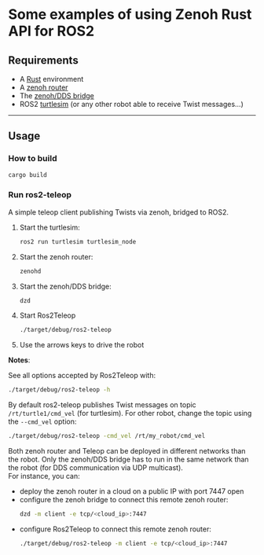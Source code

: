 # Some examples of using Zenoh Rust API for ROS2

## **Requirements**

 * A [Rust](https://rustup.rs/) environment
 * A [zenoh router](http://zenoh.io/docs/getting-started/quick-test/)
 * The [zenoh/DDS bridge](https://github.com/eclipse-zenoh/zenoh-plugin-dds#trying-it-out)
 * ROS2 [turtlesim](http://wiki.ros.org/turtlesim) (or any other robot able to receive Twist messages...)

-----
## **Usage**

### How to build

```bash
cargo build
```

### Run ros2-teleop

A simple teleop client publishing Twists via zenoh, bridged to ROS2.

 1. Start the turtlesim:
      ```bash
      ros2 run turtlesim turtlesim_node
      ```
 2. Start the zenoh router:
      ```bash
      zenohd
      ```
 3. Start the zenoh/DDS bridge:
      ```bash
      dzd
      ```
 4. Start Ros2Teleop
      ```bash
      ./target/debug/ros2-teleop
      ```
 5. Use the arrows keys to drive the robot

**Notes**:

See all options accepted by Ros2Teleop with:
  ```bash
  ./target/debug/ros2-teleop -h
  ```

By default ros2-teleop publishes Twist messages on topic `/rt/turtle1/cmd_vel` (for turtlesim).
For other robot, change the topic using the `--cmd_vel` option:
  ```bash
  ./target/debug/ros2-teleop -cmd_vel /rt/my_robot/cmd_vel
  ```

Both zenoh router and Teleop can be deployed in different networks than the robot. Only the zenoh/DDS bridge has to run in the same network than the robot (for DDS communication via UDP multicast).  
For instance, you can:
 * deploy the zenoh router in a cloud on a public IP with port 7447 open
 * configure the zenoh bridge to connect this remote zenoh router:
     ```bash
     dzd -m client -e tcp/<cloud_ip>:7447
     ```
 * configure Ros2Teleop to connect this remote zenoh router:
    ```bash
    ./target/debug/ros2-teleop -m client -e tcp/<cloud_ip>:7447
    ```
